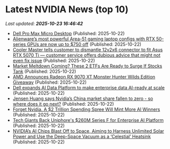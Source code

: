 # Latest NVIDIA News (top 10)
_Last updated: **2025-10-23 16:46:42**_

- [Dell Pro Max Micro Desktop](https://thegadgetflow.com/?p=705164) (Published: 2025-10-22)
- [Alienware’s most powerful Area-51 gaming laptop configs with RTX 50-series GPUs are now up to $750 off](http://9to5toys.com/2025/10/22/alienware-area-51-gaming-laptop-configs-now-up-to-750-off/) (Published: 2025-10-22)
- [Cooler Master tells customer to dismantle 12v2x6 connector to fit Asus RTX 5070 Ti — customer service offers dubious advice that might not even fix issue](https://www.tomshardware.com/pc-components/gpus/cooler-master-tells-customer-to-dismantle-12v2x6-connector-to-fit-asus-rtx-5070-ti-customer-service-offers-dubious-advice-that-might-not-even-fix-issue) (Published: 2025-10-22)
- [Market Meltdown Coming? These 2 ETFs Are Ready to Surge If Stocks Tank](https://biztoc.com/x/f0e98a068d9c065c) (Published: 2025-10-22)
- [AMD Announces Radeon RX 9070 XT Monster Hunter Wilds Edition Giveaway](https://wccftech.com/amd-announces-radeon-rx-9070-xt-monster-hunter-wilds-edition-giveaway/) (Published: 2025-10-22)
- [Dell expands AI Data Platform to make enterprise data AI-ready at scale](https://siliconangle.com/2025/10/22/dell-unveils-ai-platform-unlock-enterprise-data-ai-era-dellaidataplatform/) (Published: 2025-10-22)
- [Jensen Huang says Nvidia’s China market share fallen to zero - so where does it go next?](https://www.techradar.com/pro/jensen-huang-says-nvidias-china-market-share-fallen-to-zero-so-where-does-it-go-next) (Published: 2025-10-22)
- [Forget Nvidia. A $2 Trillion Spending Spree Will Mint More AI Winners](https://biztoc.com/x/1f42a49cfab6080e) (Published: 2025-10-22)
- [Tech Giants Back Uniphore's $260M Series F for Enterprise AI Platform](https://www.cmswire.com/customer-experience/tech-giants-back-uniphores-260m-series-f-for-enterprise-ai-platform/) (Published: 2025-10-22)
- [NVIDIA’s AI Chips Blast Off to Space, Aiming to Harness Unlimited Solar Power and Use the Deep-Space Vacuum as a ‘Celestial’ Heatsink](https://wccftech.com/nvidia-ai-chips-blast-off-to-space-aiming-to-harness-unlimited-solar-power/) (Published: 2025-10-22)
